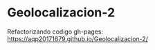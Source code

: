 # Geolocalizacion-2
Refactorizando codigo
gh-pages:
https://aqp20171679.github.io/Geolocalizacion-2/
